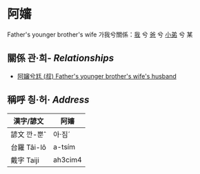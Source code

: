 # 阿嬸
Father's younger brother's wife
가我兮關係：[我](member1.md) 兮 [爸](member2.md) 兮 [小弟](member11.md) 兮 某

## 關係 관·희- _Relationships_

- [阿嬸兮尪 (叔) Father's younger brother's wife's husband](member11.md)



## 稱呼 칑·허· _Address_

漢字/諺文 | 阿嬸
--- | ---
諺文 깐-뿐ˆ | 아·짐ˊ
台羅 Tâi-lô | a-tsím
戴字 Taiji | ah3cim4



